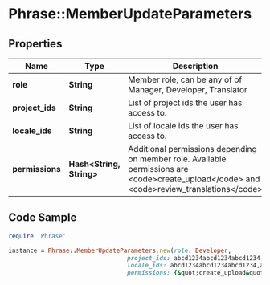 # Phrase::MemberUpdateParameters

## Properties

Name | Type | Description | Notes
------------ | ------------- | ------------- | -------------
**role** | **String** | Member role, can be any of of Manager, Developer, Translator | [optional] 
**project_ids** | **String** | List of project ids the user has access to.  | [optional] 
**locale_ids** | **String** | List of locale ids the user has access to. | [optional] 
**permissions** | **Hash&lt;String, String&gt;** | Additional permissions depending on member role. Available permissions are &lt;code&gt;create_upload&lt;/code&gt; and &lt;code&gt;review_translations&lt;/code&gt; | [optional] 

## Code Sample

```ruby
require 'Phrase'

instance = Phrase::MemberUpdateParameters.new(role: Developer,
                                 project_ids: abcd1234abcd1234abcd1234,abcd1234abcd1234abcd1235,
                                 locale_ids: abcd1234abcd1234abcd1234,abcd1234abcd1234abcd1235,
                                 permissions: {&quot;create_upload&quot;:true,&quot;review_translations&quot;:true})
```


